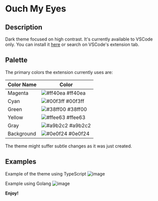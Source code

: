 # Ouch My Eyes

## Description

Dark theme focused on high contrast. It's currently available to VSCode only. You can install it [here](https://marketplace.visualstudio.com/items?itemName=KevinBeltrao.kevbeltrao-ouch-my-eyes) or search on VSCode's extension tab.

## Palette

The primary colors the extension currently uses are:

| Color Name | Color |
|------------|-------|
| Magenta    | ![#ff40ea](https://placehold.co/16x16/ff40ea/ff40ea) #ff40ea |
| Cyan       | ![#00f3ff](https://placehold.co/16x16/00f3ff/00f3ff) #00f3ff |
| Green      | ![#38ff00](https://placehold.co/16x16/38ff00/38ff00) #38ff00 |
| Yellow     | ![#ffee63](https://placehold.co/16x16/ffee63/ffee63) #ffee63 |
| Gray       | ![#a9b2c2](https://placehold.co/16x16/a9b2c2/a9b2c2) #a9b2c2 |
| Background | ![#0e0f24](https://placehold.co/16x16/0e0f24/0e0f24) #0e0f24 |

The theme might suffer subtle changes as it was just created.

## Examples
Example of the theme using TypeScript
![image](https://github.com/KevBeltrao/ouch-my-eyes-theme/assets/43002117/1ff91a98-361a-4112-955f-0afe6dc269da)

Example using Golang
![image](https://github.com/KevBeltrao/ouch-my-eyes-theme/assets/43002117/049d2396-6dd0-4990-8fc4-f8898e98180d)


**Enjoy!**
